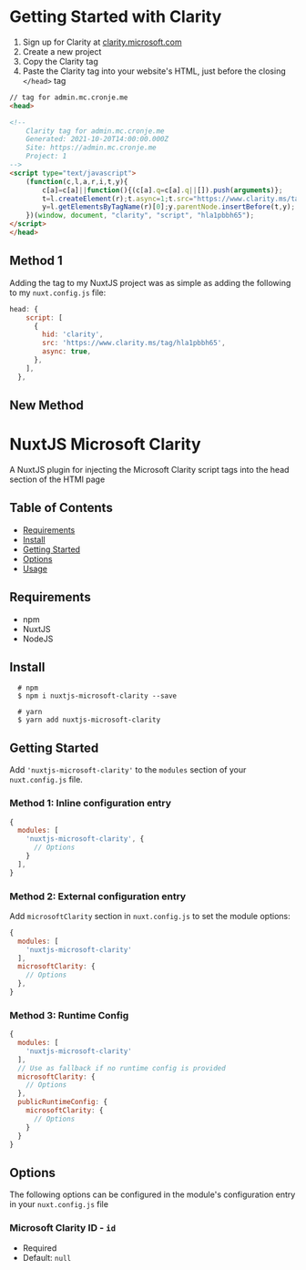 # Getting Started with Clarity

1. Sign up for Clarity at [clarity.microsoft.com](https://clarity.microsoft.com)
2. Create a new project
3. Copy the Clarity tag
4. Paste the Clarity tag into your website's HTML, just before the closing `</head>` tag

``` html
// tag for admin.mc.cronje.me 
<head>

<!-- 
    Clarity tag for admin.mc.cronje.me 
    Generated: 2021-10-20T14:00:00.000Z
    Site: https://admin.mc.cronje.me
    Project: 1
-->
<script type="text/javascript">
    (function(c,l,a,r,i,t,y){
        c[a]=c[a]||function(){(c[a].q=c[a].q||[]).push(arguments)};
        t=l.createElement(r);t.async=1;t.src="https://www.clarity.ms/tag/"+i;
        y=l.getElementsByTagName(r)[0];y.parentNode.insertBefore(t,y);
    })(window, document, "clarity", "script", "hla1pbbh65");
</script>
</head>
```

## Method 1

Adding the tag to my NuxtJS project was as simple as adding the following to my `nuxt.config.js` file:

``` js
head: {
    script: [
      {
        hid: 'clarity',
        src: 'https://www.clarity.ms/tag/hla1pbbh65',
        async: true,
      },
    ],
  },
```

## New Method

# NuxtJS Microsoft Clarity

A NuxtJS plugin for injecting the Microsoft Clarity script tags into the head section of the HTMl page

## [](https://github.com/PerDiemInc/nuxt-microsoft-clarity#table-of-contents)Table of Contents

-   [Requirements](https://github.com/PerDiemInc/nuxt-microsoft-clarity#requirements)
-   [Install](https://github.com/PerDiemInc/nuxt-microsoft-clarity#install)
-   [Getting Started](https://github.com/PerDiemInc/nuxt-microsoft-clarity#getting-started)
-   [Options](https://github.com/PerDiemInc/nuxt-microsoft-clarity#options)
-   [Usage](https://github.com/PerDiemInc/nuxt-microsoft-clarity#usage)

## [](https://github.com/PerDiemInc/nuxt-microsoft-clarity#requirements)Requirements

-   npm
-   NuxtJS
-   NodeJS

## [](https://github.com/PerDiemInc/nuxt-microsoft-clarity#install)Install

```shell
  # npm
  $ npm i nuxtjs-microsoft-clarity --save

  # yarn
  $ yarn add nuxtjs-microsoft-clarity
```

## [](https://github.com/PerDiemInc/nuxt-microsoft-clarity#getting-started)Getting Started

Add `'nuxtjs-microsoft-clarity'` to the `modules` section of your `nuxt.config.js` file.

### [](https://github.com/PerDiemInc/nuxt-microsoft-clarity#method-1-inline-configuration-entry)Method 1: Inline configuration entry

```js
{
  modules: [
    'nuxtjs-microsoft-clarity', {
      // Options
    }
  ],
}
```

### [](https://github.com/PerDiemInc/nuxt-microsoft-clarity#method-2-external-configuration-entry)Method 2: External configuration entry

Add `microsoftClarity` section in `nuxt.config.js` to set the module options:

```js
{
  modules: [
    'nuxtjs-microsoft-clarity'
  ],
  microsoftClarity: {
    // Options
  },
}
```

### [](https://github.com/PerDiemInc/nuxt-microsoft-clarity#method-3-runtime-config)Method 3: Runtime Config

```js
{
  modules: [
    'nuxtjs-microsoft-clarity'
  ],
  // Use as fallback if no runtime config is provided
  microsoftClarity: {
    // Options
  },
  publicRuntimeConfig: {
    microsoftClarity: {
      // Options
    }
  }
}
```

## [](https://github.com/PerDiemInc/nuxt-microsoft-clarity#options)Options

The following options can be configured in the module's configuration entry in your `nuxt.config.js` file

### [](https://github.com/PerDiemInc/nuxt-microsoft-clarity#microsoft-clarity-id---id)Microsoft Clarity ID - `id`

-   Required
-   Default: `null`



